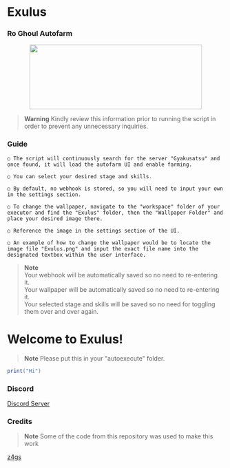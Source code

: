 # Exulus
### Ro Ghoul Autofarm

<p align="center">
  <img width="400" height="150" src="https://cdn.discordapp.com/attachments/1051808795355005029/1062049790961131530/image.png">
</p>

> **Warning**
> Kindly review this information prior to running the script in order to prevent any unnecessary inquiries.

### Guide
```
○ The script will continuously search for the server "Gyakusatsu" and once found, it will load the autofarm UI and enable farming.

○ You can select your desired stage and skills.

○ By default, no webhook is stored, so you will need to input your own in the settings section.

○ To change the wallpaper, navigate to the "workspace" folder of your executor and find the "Exulus" folder, then the "Wallpaper Folder" and place your desired image there.

○ Reference the image in the settings section of the UI.

○ An example of how to change the wallpaper would be to locate the image file "Exulus.png" and input the exact file name into the designated textbox within the user interface.
```

> **Note**\
> Your webhook will be automatically saved so no need to re-entering it.\
> Your wallpaper will be automatically saved so no need to re-entering it.\
> Your selected stage and skills will be saved so no need for toggling them over and over again.

# Welcome to Exulus!

> **Note**
> Please put this in your "autoexecute" folder.

```lua
print("Hi")
```

### Discord
[Discord Server](https://dsc.gg/SaintX)

### Credits
> **Note**
> Some of the code from this repository was used to make this work

[z4gs](https://github.com/z4gs/scripts)
